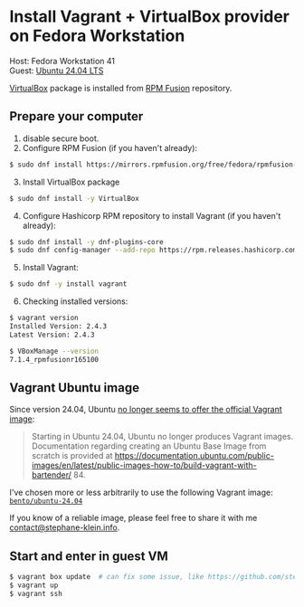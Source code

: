 # Install Vagrant + VirtualBox provider on Fedora Workstation

Host: Fedora Workstation 41  
Guest: [Ubuntu 24.04 LTS](https://en.wikipedia.org/wiki/Ubuntu_version_history#Ubuntu_24.04_LTS_(Noble_Numbat))

[VirtualBox](https://en.wikipedia.org/wiki/VirtualBox) package is installed from [RPM Fusion](https://rpmfusion.org) repository.

## Prepare your computer

1. disable secure boot.
2. Configure RPM Fusion (if you haven't already):

```sh
$ sudo dnf install https://mirrors.rpmfusion.org/free/fedora/rpmfusion-free-release-$(rpm -E %fedora).noarch.rpm https://mirrors.rpmfusion.org/nonfree/fedora/rpmfusion-nonfree-release-$(rpm -E %fedora).noarch.rpm
```

3. Install VirtualBox package

```sh
$ sudo dnf install -y VirtualBox
```

4. Configure Hashicorp RPM repository to install Vagrant (if you haven't already):

```sh
$ sudo dnf install -y dnf-plugins-core
$ sudo dnf config-manager --add-repo https://rpm.releases.hashicorp.com/fedora/hashicorp.repo
```

5. Install Vagrant:

```sh
$ sudo dnf -y install vagrant
```

6. Checking installed versions:

```sh
$ vagrant version
Installed Version: 2.4.3
Latest Version: 2.4.3
```

```sh
$ VBoxManage --version
7.1.4_rpmfusionr165100
```

## Vagrant Ubuntu image

Since version 24.04, Ubuntu [no longer seems to offer the official Vagrant image](https://discourse.ubuntu.com/t/ubuntu-24-04-lts-noble-numbat-release-notes/39890):

> Starting in Ubuntu 24.04, Ubuntu no longer produces Vagrant images. Documentation regarding creating an Ubuntu Base Image from scratch is provided at https://documentation.ubuntu.com/public-images/en/latest/public-images-how-to/build-vagrant-with-bartender/ 84.

I've chosen more or less arbitrarily to use the following Vagrant image: [`bento/ubuntu-24.04`](https://portal.cloud.hashicorp.com/vagrant/discover/bento/ubuntu-24.04)

If you know of a reliable image, please feel free to share it with me <contact@stephane-klein.info>.

## Start and enter in guest VM

```sh
$ vagrant box update  # can fix some issue, like https://github.com/stephane-klein/vagrant-virtualbox-fedora/issues/1
$ vagrant up
$ vagrant ssh
```

